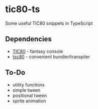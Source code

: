 # tic80-ts
Some useful TIC80 snippets in TypeScript

## Dependencies
* [TIC80](https://github.com/nesbox/TIC-80) - fantasy console
* [tsc80](https://github.com/scambier/tic80-typescript) - convenient bundler/transpiler

## To-Do
* utility functions
* simple tween
* positional tween
* sprite animation